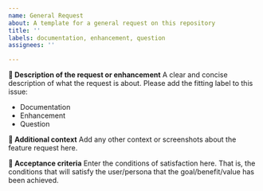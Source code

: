 ```yaml
---
name: General Request
about: A template for a general request on this repository
title: ''
labels: documentation, enhancement, question
assignees: ''

---
```


**:thought_balloon:	Description of the request or enhancement**
A clear and concise description of what the request is about. Please add the fitting label to this issue:
- Documentation
- Enhancement
- Question

**:bookmark: Additional context**
Add any other context or screenshots about the feature request here.

**:100: Acceptance criteria**
Enter the conditions of satisfaction here. That is, the conditions that will satisfy the user/persona that the goal/benefit/value has been achieved.

